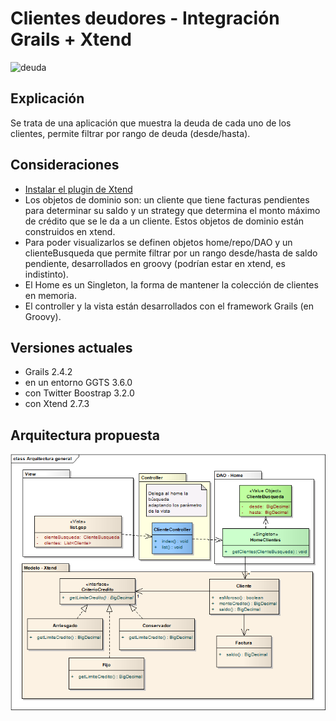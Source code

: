 # Clientes deudores - Integración Grails + Xtend

![deuda](https://cloud.githubusercontent.com/assets/4549002/18567773/095747d4-7b70-11e6-8761-d148a0551594.png)

## Explicación

Se trata de una aplicación que muestra la deuda de cada uno de los clientes, permite filtrar por rango de deuda (desde/hasta).

## Consideraciones

* [Instalar el plugin de Xtend](http://uqbar-wiki.org/index.php?title=Integraci%C3%B3n_Grails_con_Xtend)
* Los objetos de dominio son: un cliente que tiene facturas pendientes para determinar su saldo y un strategy que determina el monto máximo de crédito que se le da a un cliente. Estos objetos de dominio están construidos en xtend.
* Para poder visualizarlos se definen objetos home/repo/DAO y un clienteBusqueda que permite filtrar por un rango desde/hasta de saldo pendiente, desarrollados en groovy (podrían estar en xtend, es indistinto). 
 * El Home es un Singleton, la forma de mantener la colección de clientes en memoria.
* El controller y la vista están desarrollados con el framework Grails (en Groovy). 


## Versiones actuales

* Grails 2.4.2
* en un entorno GGTS 3.6.0
* con Twitter Boostrap 3.2.0
* con Xtend 2.7.3

## Arquitectura propuesta

![Diagrama general de la arquitectura propuesta](doc/Arquitectura%20general.png)


